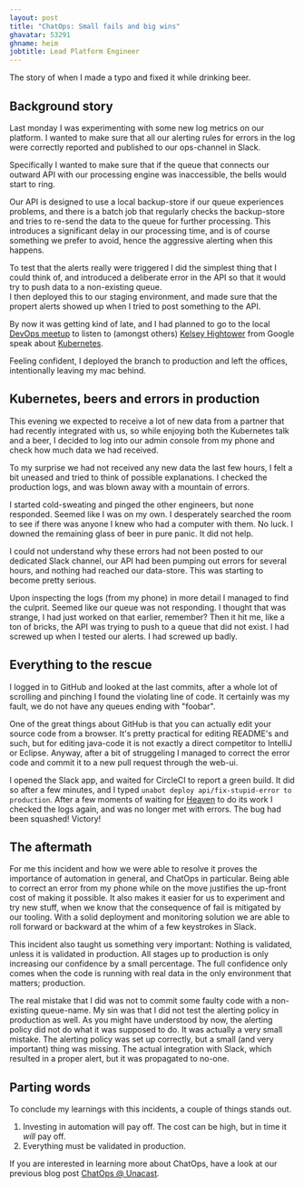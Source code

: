 ```yaml
---
layout: post
title: "ChatOps: Small fails and big wins"
ghavatar: 53291
ghname: heim
jobtitle: Lead Platform Engineer
---
```



<div class="message">
  The story of when I made a typo and fixed it while drinking beer.  
</div>


## Background story

Last monday I was experimenting with some new log metrics on our platform. I wanted to make sure that all our alerting rules for errors in the log were correctly reported and published to our ops-channel in Slack. 

Specifically I wanted to make sure that if the queue that connects our outward API with our processing engine was inaccessible, the bells would start to ring. 

Our API is designed to use a local backup-store if our queue experiences problems, and there is a batch job that regularly checks the backup-store and tries to re-send the data to the queue for further processing. This introduces a significant delay in our processing time, and is of course something we prefer to avoid, hence the aggressive alerting when this happens.

To test that the alerts really were triggered I did the simplest thing that I could think of, and introduced a deliberate error in the API so that it would try to push data to a non-existing queue.  
I then deployed this to our staging environment, and made sure that the propert alerts showed up when I tried to post something to the API.

By now it was getting kind of late, and I had planned to go to the local [DevOps meetup](http://www.meetup.com/devops-norway/) to listen to (amongst others) [Kelsey Hightower](https://twitter.com/kelseyhightower) from Google speak about [Kubernetes](http://kubernetes.io/).

Feeling confident, I deployed the branch to production and left the offices, intentionally leaving my mac behind.

## Kubernetes, beers and errors in production

This evening we expected to receive a lot of new data from a partner that had recently integrated with us, so while enjoying both the Kubernetes talk and a beer, I decided to log into our admin console from my phone and check how much data we had received.

To my surprise we had not received any new data the last few hours, I felt a bit uneased and tried to think of possible explanations. I checked the production logs, and was blown away with a mountain of errors.

I started cold-sweating and pinged the other engineers, but none responded. Seemed like I was on my own. I desperately searched the room to see if there was anyone I knew who had a computer with them. No luck. I downed the remaining glass of beer in pure panic. It did not help. 

I could not understand why these errors had not been posted to our dedicated Slack channel, our API had been pumping out errors for several hours, and nothing had reached our data-store. This was starting to become pretty serious. 

Upon inspecting the logs (from my phone) in more detail I managed to find the culprit. Seemed like our queue was not responding. I thought that was strange, I had just worked on that earlier, remember?
Then it hit me, like a ton of bricks, the API was trying to push to a queue that did not exist. 
I had screwed up when I tested our alerts. I had screwed up badly.

## Everything to the rescue

I logged in to GitHub and looked at the last commits, after a whole lot of scrolling and pinching I found the violating line of code. It certainly was my fault, we do not have any queues ending with "foobar".

One of the great things about GitHub is that you can actually edit your source code from a browser. It's pretty practical for editing README's and such, but for editing java-code it is not exactly a direct competitor to IntelliJ or Eclipse.
Anyway, after a bit of struggeling I managed to correct the error code and commit it to a new pull request through the web-ui.

I opened the Slack app, and waited for CircleCI to report a green build. It did so after a few minutes, and I typed `unabot deploy api/fix-stupid-error to production`. 
After a few moments of waiting for [Heaven](https://github.com/atmos/heaven) to do its work I checked the logs again, and was no longer met with errors. The bug had been squashed! Victory!

## The aftermath

For me this incident and how we were able to resolve it proves the importance of automation in general, and ChatOps in particular. Being able to correct an error from my phone while on the move justifies the up-front cost of making it possible. It also makes it easier for us to experiment and try new stuff, when we know that the consequence of fail is mitigated by our tooling.
With a solid deployment and monitoring solution we are able to roll forward or backward at the whim of a few keystrokes in Slack.

This incident also taught us something very important: Nothing is validated, unless it is validated in production. All stages up to production is only increasing our confidence by a small percentage. The full confidence only comes when the code is running with real data in the only environment that matters; production.

The real mistake that I did was not to commit some faulty code with a non-existing queue-name. My sin was that I did not test the alerting policy in production as well. As you might have understood by now, the alerting policy did not do what it was supposed to do. It was actually a very small mistake. The alerting policy was set up correctly, but a small (and very important) thing was missing. The actual integration with Slack, which resulted in a proper alert, but it was propagated to no-one.

## Parting words

To conclude my learnings with this incidents, a couple of things stands out.

1. Investing in automation will pay off. The cost can be high, but in time it *will* pay off.
2. Everything must be validated in production. 

If you are interested in learning more about ChatOps, have a look at our previous blog post [ChatOps @ Unacast](http://labs.unacast.com/2015/10/26/chatops-at-unacast/).

